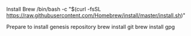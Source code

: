 Install Brew
/bin/bash -c "$(curl -fsSL https://raw.githubusercontent.com/Homebrew/install/master/install.sh)"

Prepare to install genesis repository
brew install git
brew install gpg


